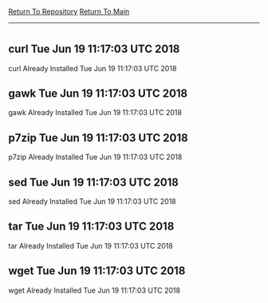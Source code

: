 [Return To Repository](https://github.com/deathbybandaid/piholeparser/)
[Return To Main](https://github.com/deathbybandaid/piholeparser/blob/master/RecentRunLogs/Mainlog.md)
____________________________________
# 
## curl Tue Jun 19 11:17:03 UTC 2018
curl Already Installed Tue Jun 19 11:17:03 UTC 2018
## gawk Tue Jun 19 11:17:03 UTC 2018
gawk Already Installed Tue Jun 19 11:17:03 UTC 2018
## p7zip Tue Jun 19 11:17:03 UTC 2018
p7zip Already Installed Tue Jun 19 11:17:03 UTC 2018
## sed Tue Jun 19 11:17:03 UTC 2018
sed Already Installed Tue Jun 19 11:17:03 UTC 2018
## tar Tue Jun 19 11:17:03 UTC 2018
tar Already Installed Tue Jun 19 11:17:03 UTC 2018
## wget Tue Jun 19 11:17:03 UTC 2018
wget Already Installed Tue Jun 19 11:17:03 UTC 2018
